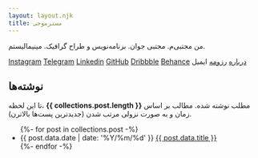 ```yaml
---
layout: layout.njk
title: مسترموجی
---
```


<div class="intro">
  <p>
    من مجتبی‌م. مجتبی جوان. برنامه‌نویس و طراح گرافیک. مینیمالیستم.
    </p>
    <nav>
      <a href="https://instagram.com/mrmowji" target="_blank" rel="nofollow">Instagram</a>
      <a href="https://t.me/mrmowji" target="_blank" rel="nofollow">Telegram</a>
      <a href="https://linkedin.com/in/mrmowji" target="_blank" rel="nofollow">Linkedin</a>
      <a href="https://github.com/mrmowji" target="_blank" rel="nofollow">GitHub</a>
      <a href="https://dribbble.com/mrmowji" target="_blank" rel="nofollow">Dribbble</a>
      <a href="https://behance.net/mrmowji" target="_blank" rel="nofollow">Behance</a>
      <a href="/about">درباره</a>
      <a href="/cv">رزومه</a>
      <a class="js-copy" data-value="javan.mojtaba@gmail.com">ایمیل</a>
  </nav>
</div>

  <h2>نوشته‌ها</h2>
  <p>
    تا این لحظه،
    <strong>{{ collections.post.length }}</strong>
    مطلب نوشته شده.
    مطالب بر اساس زمان و به صورت نزولی مرتب شدن (جدیدترین پست‌ها بالاترن).
  </p>
  <ul class="list-none compact">
  {%- for post in collections.post -%}
    <li>
      <span>
        <time datetime="{{ post.data.date }}">{{ post.data.date | date: '%Y/%m/%d' }}</time>
      </span>
      <a href="{{ post.url }}">{{ post.data.title }}</a>  
    </li>
  {%- endfor -%}
  </ul>
